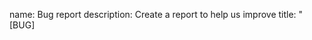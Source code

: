name: Bug report
description: Create a report to help us improve
title: "[BUG] <title>"
labels: bug
assignees: 'Loqor'
body:
- type: checkboxes
  attributes:
  label: Is there an existing issue for this?
  description: Please search to see if an issue already exists for the bug you encountered.
  options:
  - label: I have searched the existing issues
    required: true
- type: textarea
  attributes:
  label: Describe the bug
  description: A clear and concise description of what the bug is.
  validations:
  required: true

- type: textarea
  attributes:
  label: To Reproduce
  description: Steps to reproduce the behavior:
  placeholder: |
    1. Go to '...'
    2. Click on '....'
    3. Scroll down to '....'
    4. See error

- type: input
  attributes:
  label: Screenshots / Logs
  description: If applicable, add screenshots or logs to help explain your problem.

- type: dropdown
  id: ait-version
  attributes:
  label: AIT Version
  description: Provide the version of AIT this is on:
  options:
    - 1.2.0
    - 1.1.0
    - 1.0.0
    - Beta-Release (List which version in Additional context)

- type: checkboxes
  id: git-issue
  attributes:
  label: Github Issue
  description: Is there a problem on the Github Repo?
  options:
    - label: Yes
    - label: No

- type: textarea
  attributes:
  label: Additional context
  description:  Add any other context about the problem here -  eg other mods you were playing with.
    
  
